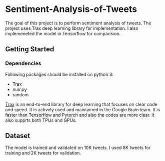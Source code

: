 # Sentiment-Analysis-of-Tweets

The goal of this project is to perform sentiment analysis of tweets. The project uses Trax deep learning library for implementation. I also implemeneted the model in Tensorflow for comparision. 


## Getting Started

### Dependencies

Following packages should be installed on python 3:

- Trax
- numpy
- random

<a href="https://github.com/google/trax" target="_blank">Trax</a> is an end-to-end library for deep learning that focuses on clear code and speed. It is actively used and maintained in the Google Brain team. It is faster than Tensorflow and Pytorch and also the codes are more clear. It also supprts both TPUs and GPUs.


## Dataset

The model is trained and validated on 10K tweets. I used 8K tweets for training and 2K tweets for validation.

